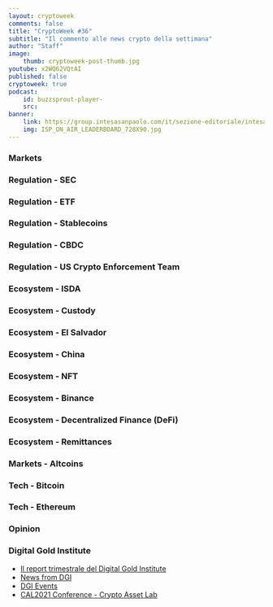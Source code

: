 ```yaml
---
layout: cryptoweek
comments: false
title: "CryptoWeek #36"
subtitle: "Il commento alle news crypto della settimana" 
author: "Staff"
image:
    thumb: cryptoweek-post-thumb.jpg
youtube: x2WQ62VQtAI
published: false
cryptoweek: true
podcast:
    id: buzzsprout-player-
    src: 
banner:
    link: https://group.intesasanpaolo.com/it/sezione-editoriale/intesa-sanpaolo-on-air?utm_campaign=GoldInstitute&utm_source=GoldInstitute&utm_medium=Banner_CPM&utm_content=DisplayAwareness&utm_term=GoldInstitute_Banner_CPM_GoldInstitute_
    img: ISP_ON_AIR_LEADERBOARD_728X90.jpg
---
```


### Markets

### Regulation - SEC


### Regulation - ETF



### Regulation - Stablecoins



### Regulation - CBDC



### Regulation - US Crypto Enforcement Team



### Ecosystem - ISDA



### Ecosystem - Custody



### Ecosystem - El Salvador



### Ecosystem - China



### Ecosystem - NFT



### Ecosystem - Binance



### Ecosystem - Decentralized Finance (DeFi)



### Ecosystem - Remittances


### Markets - Altcoins



### Tech - Bitcoin



### Tech - Ethereum



### Opinion



### Digital Gold Institute

- [Il report trimestrale del Digital Gold Institute](https://dgi.io/reports/)
- [News from DGI](https://dgi.io/news/)
- [DGI Events](https://dgi.io/events/)
- [CAL2021 Conference - Crypto Asset Lab](https://cryptoassetlab.diseade.unimib.it/calconf/)
